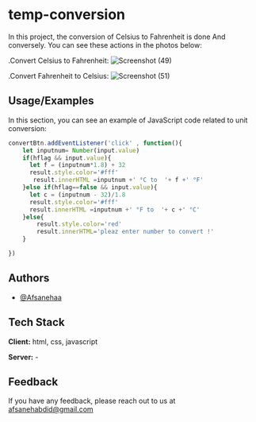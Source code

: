 # temp-conversion

In this project, the conversion of Celsius to Fahrenheit is done And conversely.
You can see these actions in the photos below:

.Convert Celsius to Fahrenheit:
![Screenshot (49)](https://github.com/Afsanehaa/temp-conversion/assets/115100233/12dbf519-a71c-4c3c-95a2-30a48b0208e0)

.Convert Fahrenheit to Celsius:
![Screenshot (51)](https://github.com/Afsanehaa/temp-conversion/assets/115100233/d6ddb4f9-b89d-429f-b51a-caa06cfa689e)


## Usage/Examples

In this section, you can see an example of JavaScript code related to unit conversion:

```javascript
convertBtn.addEventListener('click' , function(){
    let inputnum= Number(input.value) 
    if(hflag && input.value){
      let f = (inputnum*1.8) + 32
      result.style.color='#fff'
       result.innerHTML =inputnum +' °C to  '+ f +' °F'
    }else if(hflag==false && input.value){
      let c = (inputnum - 32)/1.8
      result.style.color='#fff'
      result.innerHTML =inputnum +' °F to  '+ c +' °C'
    }else{
        result.style.color='red'
        result.innerHTML='pleaz enter number to convert !'
    }

})
```


## Authors

- [@Afsanehaa](https://www.github.com/Afsanehaa)
## Tech Stack

**Client:** html, css, javascript

**Server:** -

## Feedback

If you have any feedback, please reach out to us at afsanehabdid@gmail.com

